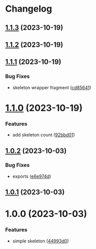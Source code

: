 # Changelog

## [1.1.3](https://github.com/dhruwlalan/react-skele/compare/v1.1.2...v1.1.3) (2023-10-19)

## [1.1.2](https://github.com/dhruwlalan/react-skele/compare/v1.1.1...v1.1.2) (2023-10-19)

## [1.1.1](https://github.com/dhruwlalan/react-skele/compare/v1.1.0...v1.1.1) (2023-10-19)


### Bug Fixes

* skeleton wrapper fragment ([cd85641](https://github.com/dhruwlalan/react-skele/commit/cd85641d215269ee7317d2f9b945b39c3bba3781))

# [1.1.0](https://github.com/dhruwlalan/react-skele/compare/v1.0.2...v1.1.0) (2023-10-19)


### Features

* add skeleton count ([92bbd01](https://github.com/dhruwlalan/react-skele/commit/92bbd01ddc2dc9f939dafe7f3774f7b8fed7f24e))

## [1.0.2](https://github.com/dhruwlalan/react-skele/compare/v1.0.1...v1.0.2) (2023-10-03)


### Bug Fixes

* exports ([e6e974d](https://github.com/dhruwlalan/react-skele/commit/e6e974d06baa9264515c555f69be7d7040d46d86))

## [1.0.1](https://github.com/dhruwlalan/react-skele/compare/v1.0.0...v1.0.1) (2023-10-03)

# 1.0.0 (2023-10-03)


### Features

* simple skeleton ([44993d0](https://github.com/dhruwlalan/react-skele/commit/44993d09156e62f110495741a83bb9f60a83cb49))
